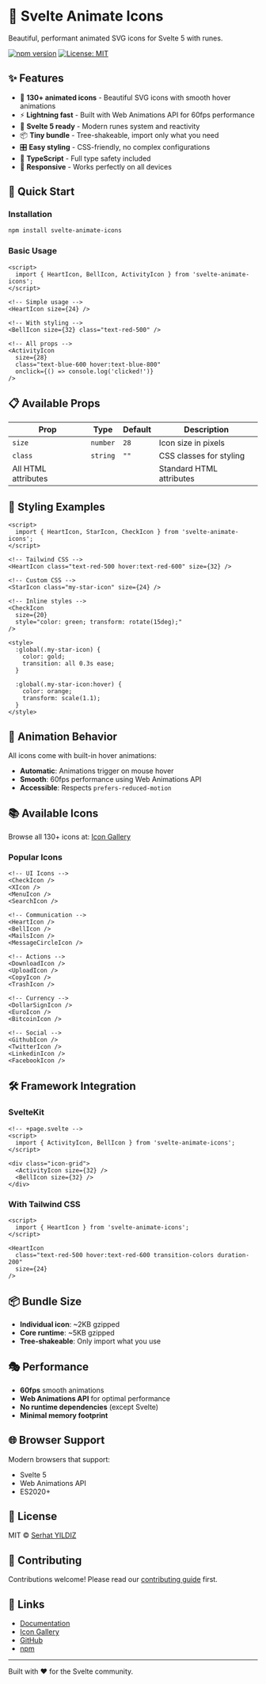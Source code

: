 # 🎯 Svelte Animate Icons

Beautiful, performant animated SVG icons for Svelte 5 with runes.

[![npm version](https://badge.fury.io/js/svelte-animate-icons.svg)](https://badge.fury.io/js/svelte-animate-icons)
[![License: MIT](https://img.shields.io/badge/License-MIT-yellow.svg)](https://opensource.org/licenses/MIT)

## ✨ Features

- 🎯 **130+ animated icons** - Beautiful SVG icons with smooth hover animations
- ⚡ **Lightning fast** - Built with Web Animations API for 60fps performance
- 🎨 **Svelte 5 ready** - Modern runes system and reactivity
- 📦 **Tiny bundle** - Tree-shakeable, import only what you need
- 🎛️ **Easy styling** - CSS-friendly, no complex configurations
- 🔧 **TypeScript** - Full type safety included
- 📱 **Responsive** - Works perfectly on all devices

## 🚀 Quick Start

### Installation

```bash
npm install svelte-animate-icons
```

### Basic Usage

```svelte
<script>
  import { HeartIcon, BellIcon, ActivityIcon } from 'svelte-animate-icons';
</script>

<!-- Simple usage -->
<HeartIcon size={24} />

<!-- With styling -->
<BellIcon size={32} class="text-red-500" />

<!-- All props -->
<ActivityIcon 
  size={28} 
  class="text-blue-600 hover:text-blue-800" 
  onclick={() => console.log('clicked!')}
/>
```

## 📋 Available Props

| Prop | Type | Default | Description |
|------|------|---------|-------------|
| `size` | `number` | `28` | Icon size in pixels |
| `class` | `string` | `""` | CSS classes for styling |
| All HTML attributes | | | Standard HTML attributes |

## 🎨 Styling Examples

```svelte
<script>
  import { HeartIcon, StarIcon, CheckIcon } from 'svelte-animate-icons';
</script>

<!-- Tailwind CSS -->
<HeartIcon class="text-red-500 hover:text-red-600" size={32} />

<!-- Custom CSS -->
<StarIcon class="my-star-icon" size={24} />

<!-- Inline styles -->
<CheckIcon 
  size={20} 
  style="color: green; transform: rotate(15deg);"
/>

<style>
  :global(.my-star-icon) {
    color: gold;
    transition: all 0.3s ease;
  }
  
  :global(.my-star-icon:hover) {
    color: orange;
    transform: scale(1.1);
  }
</style>
```

## 🎯 Animation Behavior

All icons come with built-in hover animations:
- **Automatic**: Animations trigger on mouse hover
- **Smooth**: 60fps performance using Web Animations API
- **Accessible**: Respects `prefers-reduced-motion`

## 📚 Available Icons

Browse all 130+ icons at: [Icon Gallery](https://serhat-yildiz.github.io/svelte-animate-icons/#gallery)

### Popular Icons

```svelte
<!-- UI Icons -->
<CheckIcon />
<XIcon />
<MenuIcon />
<SearchIcon />

<!-- Communication -->
<HeartIcon />
<BellIcon />
<MailsIcon />
<MessageCircleIcon />

<!-- Actions -->
<DownloadIcon />
<UploadIcon />
<CopyIcon />
<TrashIcon />

<!-- Currency -->
<DollarSignIcon />
<EuroIcon />
<BitcoinIcon />

<!-- Social -->
<GithubIcon />
<TwitterIcon />
<LinkedinIcon />
<FacebookIcon />
```

## 🛠️ Framework Integration

### SvelteKit

```svelte
<!-- +page.svelte -->
<script>
  import { ActivityIcon, BellIcon } from 'svelte-animate-icons';
</script>

<div class="icon-grid">
  <ActivityIcon size={32} />
  <BellIcon size={32} />
</div>
```

### With Tailwind CSS

```svelte
<script>
  import { HeartIcon } from 'svelte-animate-icons';
</script>

<HeartIcon 
  class="text-red-500 hover:text-red-600 transition-colors duration-200" 
  size={24} 
/>
```

## 📦 Bundle Size

- **Individual icon**: ~2KB gzipped
- **Core runtime**: ~5KB gzipped
- **Tree-shakeable**: Only import what you use

## 🎭 Performance

- **60fps** smooth animations
- **Web Animations API** for optimal performance
- **No runtime dependencies** (except Svelte)
- **Minimal memory footprint**

## 🌐 Browser Support

Modern browsers that support:
- Svelte 5
- Web Animations API
- ES2020+

## 📄 License

MIT © [Serhat YILDIZ](https://github.com/serhat-yildiz)

## 🤝 Contributing

Contributions welcome! Please read our [contributing guide](CONTRIBUTING.md) first.

## 🔗 Links

- [Documentation](https://serhat-yildiz.github.io/svelte-animate-icons/docs)
- [Icon Gallery](https://serhat-yildiz.github.io/svelte-animate-icons/#gallery) 
- [GitHub](https://github.com/serhat-yildiz/svelte-animate-icons)
- [npm](https://www.npmjs.com/package/svelte-animate-icons)

---

Built with ❤️ for the Svelte community.